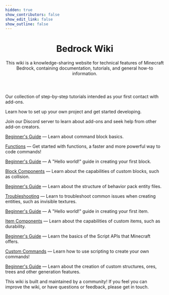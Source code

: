 ```yaml
---
hidden: true
show_contributors: false
show_edit_link: false
show_outline: false
---
```


<div class="home">
<header>

<WikiImage src="/assets/images/icons/logo.png" alt="Bedrock Wiki Logo" />

# Bedrock Wiki

This wiki is a knowledge-sharing website for technical features of Minecraft Bedrock, containing documentation, tutorials, and general how-to information.

</header>
<CardGrid>
<Card title="Beginner's Guide" link="/guide/introduction" image="/assets/images/icons/crafting_table.png">

Our collection of step-by-step tutorials intended as your first contact with add-ons.

Learn how to set up your own project and get started developing.

</Card>
<Card title="Discord" link="/discord" image="assets/images/icons/book.png">

Join our Discord server to learn about add-ons and seek help from other add-on creators.

</Card>
<Card title="Commands" link="/commands/intro-to-command-blocks" image="/assets/images/icons/command_block.png">
    
[Beginner's Guide](/commands/intro-to-command-blocks) —
Learn about command block basics.

[Functions](/commands/mcfunctions) —
Get started with functions, a faster and more powerful way to code commands!

</Card>
<Card title="Blocks" link="/blocks/blocks-intro" image="/assets/images/icons/diamond_ore.png">

[Beginner's Guide](/blocks/blocks-intro) —
A "Hello world!" guide in creating your first block.

[Block Components](/blocks/block-components) —
Learn about the capabilities of custom blocks, such as collision.

</Card>
<Card title="Entities" link="/entities/entity-intro-bp" image="/assets/images/icons/parrot.png">

[Beginner's Guide](/entities/entity-intro-bp) —
Learn about the structure of behavior pack entity files.

[Troubleshooting](/entities/troubleshooting-entities) —
Learn to troubleshoot common issues when creating entities, such as invisible textures.

</Card>
<Card title="Items" link="/items/items-intro" image="/assets/images/icons/iron_pickaxe.png">

[Beginner's Guide](/items/items-intro) —
A "Hello world!" guide in creating your first item.

[Item Components](/items/item-components) —
Learn about the capabilities of custom items, such as durability.

</Card>
<Card
  title="Scripting"
  image="/assets/images/icons/levers.png"
  link="/scripting/scripting-intro"
>

[Beginner's Guide](/scripting/scripting-intro) —
Learn the basics of the Script APIs that Minecraft offers.

[Custom Commands](/scripting/custom-commands) —
Learn how to use scripting to create your own commands!

</Card>
<Card title="World Generation" link="/world-generation/world-generation-intro" image="/assets/images/icons/structure.png">

[Beginner's Guide](/world-generation/world-generation-intro) — Learn about the creation of custom structures, ores, trees and other generation features.

</Card>
<Card title="Contribute" link="/contribute" image="/assets/images/icons/writable_book.png">

This wiki is built and maintained by a community! If you feel you can improve the wiki, or have questions or feedback, please get in touch.

</Card>
</CardGrid>
</div>
